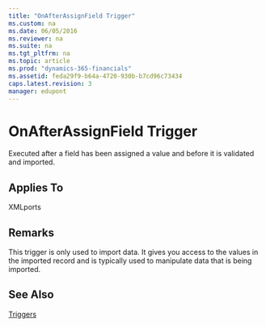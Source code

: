 ```yaml
---
title: "OnAfterAssignField Trigger"
ms.custom: na
ms.date: 06/05/2016
ms.reviewer: na
ms.suite: na
ms.tgt_pltfrm: na
ms.topic: article
ms.prod: "dynamics-365-financials"
ms.assetid: feda29f9-b64a-4720-930b-b7cd96c73434
caps.latest.revision: 3
manager: edupont
---
```

# OnAfterAssignField Trigger
Executed after a field has been assigned a value and before it is validated and imported.  
  
## Applies To  
 XMLports  
  
## Remarks  
 This trigger is only used to import data. It gives you access to the values in the imported record and is typically used to manipulate data that is being imported.  
  
## See Also  
 [Triggers](Triggers.md)